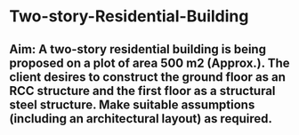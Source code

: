 # Two-story-Residential-Building
## Aim: A two-story residential building is being proposed on a plot of area 500 m2 (Approx.). The client desires to construct the ground floor as an RCC structure and the first floor as a structural steel structure. Make suitable assumptions (including an architectural layout) as required.
